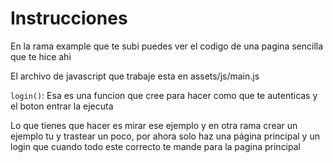 # Instrucciones

En la rama example que te subi puedes ver el codigo de una pagina sencilla que te hice ahi

El archivo de javascript que trabaje esta en assets/js/main.js

``` login() ```: Esa es una funcion que cree para hacer como que te autenticas y el boton entrar la ejecuta

Lo que tienes que hacer es mirar ese ejemplo y en otra rama crear un ejemplo tu y trastear un poco, por ahora solo haz una página principal y un login que cuando todo este correcto te mande para la pagina principal
